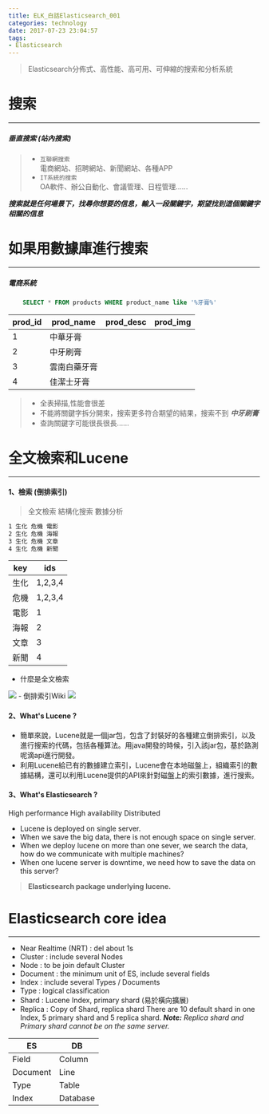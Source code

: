 ```yaml
---
title: ELK_白話Elasticsearch_001
categories: technology
date: 2017-07-23 23:04:57
tags:
- Elasticsearch
---
```

> Elasticsearch分佈式、高性能、高可用、可伸縮的搜索和分析系統 

<!--more-->

# 搜索  
------
##### 垂直搜索 (站內搜索)   
> - `互聯網搜索`  
    電商網站、招聘網站、新聞網站、各種APP
> - `IT系統的搜索`  
    OA軟件、辦公自動化、會議管理、日程管理......

_**搜索就是任何場景下，找尋你想要的信息，輸入一段關鍵字，期望找到這個關鍵字相關的信息**_  
# 如果用數據庫進行搜索
------
##### 電商系統  
```sql
    SELECT * FROM products WHERE product_name like '%牙膏%'
```    
|prod_id|prod_name|prod_desc|prod_img|
|-|-|-|-|
|1|中華牙膏| | |
|2|中牙刷膏| | |
|3|雲南白藥牙膏| | |
|4|佳潔士牙膏| | |  
> - 全表掃描,性能會很差   
> - 不能將關鍵字拆分開來，搜索更多符合期望的結果，搜索不到 **_中牙刷膏_**  
> - 查詢關鍵字可能很長很長......  

# 全文檢索和Lucene
------
#### 1、檢索 (倒排索引)
> 全文檢索
> 結構化搜索
> 數據分析

```markdown
1 生化 危機 電影  
2 生化 危機 海報  
3 生化 危機 文章  
4 生化 危機 新聞  
```  
|key|ids|  
|-|-|  
|生化|1,2,3,4|  
|危機|1,2,3,4|  
|電影|1|  
|海報|2|  
|文章|3|  
|新聞|4|
- 什麼是全文檢索
<img src="/images/elasticsearch/001_什麼是全文檢索.png"  />
- 倒排索引Wiki
<img src="/images/elasticsearch/002_倒排索引.png"  />

#### 2、What's Lucene ?
- 簡單來說，Lucene就是一個jar包，包含了封裝好的各種建立倒排索引，以及進行搜索的代碼，包括各種算法。用java開發的時候，引入該jar包，基於路測呢滴api進行開發。  
- 利用Lucene給已有的數據建立索引，Lucene會在本地磁盤上，組織索引的數據結構，還可以利用Lucene提供的API來針對磁盤上的索引數據，進行搜索。  

#### 3、What's Elasticsearch ?
High performance High availability Distributed
- Lucene is deployed on single server.
- When we save the big data, there is not enough space on single server.
- When we deploy lucene on more than one sever, we search the data, how do we communicate with multiple machines?
- When one lucene server is downtime, we need how to save the data on this server?   
> **Elasticsearch package underlying lucene.**

# Elasticsearch core idea
-----
- Near Realtime (NRT) : del about 1s
- Cluster : include several Nodes
- Node : to be join default Cluster
- Document : the minimum unit of ES, include several fields
- Index : include several Types / Documents
- Type : logical classification
- Shard : Lucene Index, primary shard (易於橫向擴展)
- Replica : Copy of Shard, replica shard
    There are 10 default shard in one Index, 5 primary shard and 5 replica shard.
    _**Note:** Replica shard and Primary shard cannot be on the same server._

|ES|DB|
|-|-|
|Field|Column|
|Document|Line|
|Type|Table|
|Index|Database|



       

    
    
    
    
    
    
    
    
    
    
    
    
    
    
    
    
    
